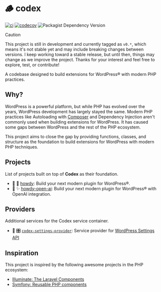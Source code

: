 # 🪵 codex

[![ci](https://github.com/syntatis/codex/actions/workflows/ci.yml/badge.svg)](https://github.com/syntatis/codex/actions/workflows/ci.yml) 
[![codecov](https://codecov.io/gh/syntatis/codex/graph/badge.svg?token=9Y9PU6IOA8)](https://codecov.io/gh/syntatis/codex)
![Packagist Dependency Version](https://img.shields.io/packagist/dependency-v/syntatis/codex/php?color=7a86b8)

> [!CAUTION]
> This project is still in development and currently tagged as `v0.*`, which means it's not stable yet and may include breaking changes between versions. I keep working toward a stable release, but until then, things may change as we improve the project. Thanks for your interest and feel free to explore, test, or contribute!

A codebase designed to build extensions for WordPress® with modern PHP practices.

## Why?

WordPress is a powerful platform, but while PHP has evolved over the years, WordPress development has largely stayed the same. Modern PHP practices like Autoloading with [Composer](https://getcomposer.org) and Dependency Injection aren't commonly used when building extensions for WordPress. It has caused some gaps between WordPress and the rest of the PHP ecosystem.

This project aims to close the gap by providing functions, classes, and structure as the foundation to build extensions for WordPress with modern PHP techniques.

## Projects

List of projects built on top of **Codex** as their foundation.

- 🧪 👋 [howdy](https://github.com/syntatis/howdy): Build your next modern plugin for WordPress®.
- 🧪 ✨ [howdy-open-ai](https://github.com/syntatis/howdy-open-ai): Build your next modern plugin for WordPress® with OpenAI integration.

## Providers

Additional services for the Codex service container.

- 🧪 🎛 [`codex-settings-provider`](https://github.com/syntatis/codex-settings-provider): Service provider for [WordPress Settings API](https://developer.wordpress.org/plugins/settings/settings-api/)

## Inspiration

This project is inspired by the following awesome projects in the PHP ecosystem:

- [Illuminate: The Laravel Components](https://github.com/illuminate)
- [Symfony: Reusable PHP components](https://github.com/symfony)
